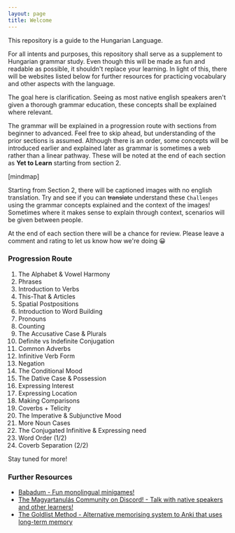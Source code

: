 ```yaml
---
layout: page
title: Welcome
---
```


This repository is a guide to the Hungarian Language.

For all intents and purposes, this repository shall serve as a supplement to Hungarian grammar study. Even though
this will be made as fun and readable as possible, it shouldn't replace your learning. In light of this, there will be
websites listed below for further resources for practicing vocabulary and other aspects with the language.

The goal here is clarification. Seeing as most native english speakers aren't given a thorough grammar education, these concepts
shall be explained where relevant. 

The grammar will be explained in a progression route with sections from beginner to advanced. Feel free to skip ahead, but understanding of the prior sections is assumed. Although there is an order, some concepts will be introduced earlier and explained later as grammar is sometimes a web rather than a linear pathway. These will be noted at the end of each section as **Yet to Learn** starting from section 2.

[mindmap]

Starting from Section 2, there will be captioned images with no english translation. Try and see if you can ~~translate~~ understand these `Challenges` using the grammar concepts explained and the context of the images! Sometimes where it makes sense to explain through context, scenarios will be given between people.

At the end of each section there will be a chance for review. Please leave a comment and rating to let us know how we're doing 😀

### Progression Route

1. The Alphabet & Vowel Harmony
2. Phrases
3. Introduction to Verbs
4. This-That & Articles
5. Spatial Postpositions
6. Introduction to Word Building
7. Pronouns
8. Counting
9. The Accusative Case & Plurals
10. Definite vs Indefinite Conjugation
11. Common Adverbs
12. Infinitive Verb Form
13. Negation
14. The Conditional Mood
15. The Dative Case & Possession
16. Expressing Interest
17. Expressing Location
18. Making Comparisons
19. Coverbs + Telicity
20. The Imperative & Subjunctive Mood
21. More Noun Cases
22. The Conjugated Infinitive & Expressing need
23. Word Order (1/2)
24. Coverb Separation (2/2)

Stay tuned for more!

### Further Resources

* [Babadum - Fun monolingual minigames!](https://babadum.com/)
* [The Magyartanulás Community on Discord! - Talk with native speakers and other learners!](https://discord.gg/eVPbcEc)
* [The Goldlist Method - Alternative memorising system to Anki that uses long-term memory](https://www.youtube.com/watch?v=Ixxq8moh4pg)
